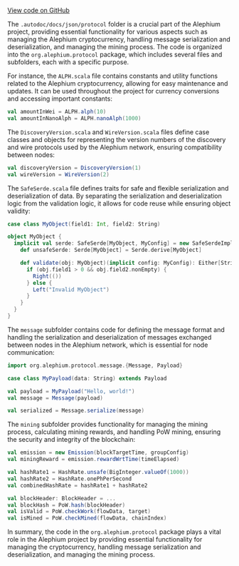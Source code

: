 [View code on GitHub](https://github.com/alephium/alephium/.autodoc/docs/json/protocol)

The `.autodoc/docs/json/protocol` folder is a crucial part of the Alephium project, providing essential functionality for various aspects such as managing the Alephium cryptocurrency, handling message serialization and deserialization, and managing the mining process. The code is organized into the `org.alephium.protocol` package, which includes several files and subfolders, each with a specific purpose.

For instance, the `ALPH.scala` file contains constants and utility functions related to the Alephium cryptocurrency, allowing for easy maintenance and updates. It can be used throughout the project for currency conversions and accessing important constants:

```scala
val amountInWei = ALPH.alph(10)
val amountInNanoAlph = ALPH.nanoAlph(1000)
```

The `DiscoveryVersion.scala` and `WireVersion.scala` files define case classes and objects for representing the version numbers of the discovery and wire protocols used by the Alephium network, ensuring compatibility between nodes:

```scala
val discoveryVersion = DiscoveryVersion(1)
val wireVersion = WireVersion(2)
```

The `SafeSerde.scala` file defines traits for safe and flexible serialization and deserialization of data. By separating the serialization and deserialization logic from the validation logic, it allows for code reuse while ensuring object validity:

```scala
case class MyObject(field1: Int, field2: String)

object MyObject {
  implicit val serde: SafeSerde[MyObject, MyConfig] = new SafeSerdeImpl[MyObject, MyConfig] {
    def unsafeSerde: Serde[MyObject] = Serde.derive[MyObject]

    def validate(obj: MyObject)(implicit config: MyConfig): Either[String, Unit] = {
      if (obj.field1 > 0 && obj.field2.nonEmpty) {
        Right(())
      } else {
        Left("Invalid MyObject")
      }
    }
  }
}
```

The `message` subfolder contains code for defining the message format and handling the serialization and deserialization of messages exchanged between nodes in the Alephium network, which is essential for node communication:

```scala
import org.alephium.protocol.message.{Message, Payload}

case class MyPayload(data: String) extends Payload

val payload = MyPayload("Hello, world!")
val message = Message(payload)

val serialized = Message.serialize(message)
```

The `mining` subfolder provides functionality for managing the mining process, calculating mining rewards, and handling PoW mining, ensuring the security and integrity of the blockchain:

```scala
val emission = new Emission(blockTargetTime, groupConfig)
val miningReward = emission.rewardWrtTime(timeElapsed)

val hashRate1 = HashRate.unsafe(BigInteger.valueOf(1000))
val hashRate2 = HashRate.onePhPerSecond
val combinedHashRate = hashRate1 + hashRate2

val blockHeader: BlockHeader = ...
val blockHash = PoW.hash(blockHeader)
val isValid = PoW.checkWork(flowData, target)
val isMined = PoW.checkMined(flowData, chainIndex)
```

In summary, the code in the `org.alephium.protocol` package plays a vital role in the Alephium project by providing essential functionality for managing the cryptocurrency, handling message serialization and deserialization, and managing the mining process.
